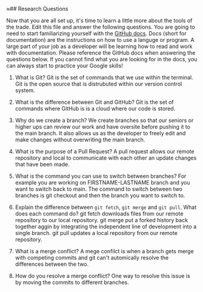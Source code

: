 ≈## Research Questions 

Now that you are all set up, it's time to learn a little more about the tools of the trade. Edit this file and answer the following questions. You are going to need to start familiarizing yourself with the [GitHub docs](https://docs.github.com/en). Docs (short for documentation) are the instructions on how to use a languge or program. A large part of your job as a developer will be learning how to read and work with documentation. Please reference the GitHub docs when answering the questions below. If you cannot find what you are looking for in the docs, you can always start to practice your Google skills!

1. What is Git? 
Git is the set of commands that we use within the terminal. Git is the open source that is distrubuted within our version control system.


2. What is the difference between Git and GitHub? 
Git is the set of commands where GitHub is  is a cloud where our code is stored.


3. Why do we create a branch? 
We create branches so that our seniors or higher ups can review our work and have oversite before 
pushing it to the main branch. It also allows us as the developer to freely edit and make changes without overwriting the main branch.

 
4. What is the purpose of a Pull Request? 
A pull request allows our remote repository and local to communicate with each other an update changes that have been made.


5. What is the command you can use to switch between branches? For example you are working on FIRSTNAME-LASTNAME branch and you want to switch back to main. 
The command to switch between two branches is git checkout and then the branch you want to switch to.


6. Explain the difference between `git fetch`, `git merge` and `git pull`. What does each command do? 
git fetch downloads files from our remote repository to our local repository.
git merge put a forked history back together aggin by integrating the independent line of development into a single branch.
git pull updates a local repository from our remote repository.


7. What is a merge conflict? 
A mege confilct is when a branch gets merge with competing commits and git can't automically resolve the differences between the two.


8. How do you resolve a merge conflict?
One way to resolve this issue is by moving the commits to different branches.
